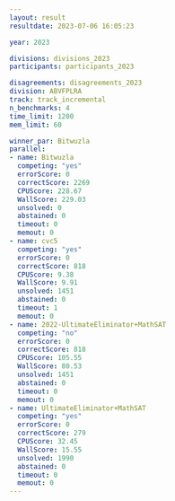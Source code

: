 ```yaml
---
layout: result
resultdate: 2023-07-06 16:05:23

year: 2023

divisions: divisions_2023
participants: participants_2023

disagreements: disagreements_2023
division: ABVFPLRA
track: track_incremental
n_benchmarks: 4
time_limit: 1200
mem_limit: 60

winner_par: Bitwuzla
parallel:
- name: Bitwuzla
  competing: "yes"
  errorScore: 0
  correctScore: 2269
  CPUScore: 228.67
  WallScore: 229.03
  unsolved: 0
  abstained: 0
  timeout: 0
  memout: 0
- name: cvc5
  competing: "yes"
  errorScore: 0
  correctScore: 818
  CPUScore: 9.38
  WallScore: 9.91
  unsolved: 1451
  abstained: 0
  timeout: 1
  memout: 0
- name: 2022-UltimateEliminator+MathSAT
  competing: "no"
  errorScore: 0
  correctScore: 818
  CPUScore: 105.55
  WallScore: 80.53
  unsolved: 1451
  abstained: 0
  timeout: 0
  memout: 0
- name: UltimateEliminator+MathSAT
  competing: "yes"
  errorScore: 0
  correctScore: 279
  CPUScore: 32.45
  WallScore: 15.55
  unsolved: 1990
  abstained: 0
  timeout: 0
  memout: 0
---
```

